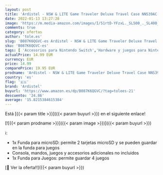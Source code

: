 ```yaml
---
layout: post
title: 'Ardistel - NSW & LITE Game Traveler Deluxe Travel Case NNS39AC Animal Crossing  Nintendo Switch '
date: 2022-01-13 13:27:28
image: 'https://m.media-amazon.com/images/I/51rtD-YFzxL._SL500_._SL400_.jpg'
comments: true
category: ofertas
author: 'tole.es'
slug: 'B087K6QGVC-es Ardistel - NSW & LITE Game Traveler Deluxe Travel Case...'
sku: 'B087K6QGVC-es'
tags: [ 'Accesorios para Nintendo Switch','Hardware y juegos para Nintendo Switch','Kits de accesorios para Nintendo Switch','Videojuegos','ardistel','nintendo', ]
actualPrice: 14.99 EUR
currency: EUR
price: 14.99
comparePrice: 19.95 EUR
prodname: 'Ardistel - NSW & LITE Game Traveler Deluxe Travel Case NNS39AC Animal Crossing  Nintendo Switch '
country: 'es'
flag: '🇪🇸'
brand: 'Ardistel'
buyurl: 'https://www.amazon.es/dp/B087K6QGVC/?tag=tolees-21'
descuento: '24.86'
average: '15.8215384615384'
---
```


Está [{{< param title >}}]({{< param buyurl >}}) en el siguiente enlace!

[![{{< param prodname >}}]({{< param image >}})]({{< param buyurl >}})

ℹ️:

- 1x Funda para microSD: permite 2 tarjetas microSD y se pueden guardar en la funda para juegos
- Consola, mandos, juegos y accesorios adicionales no incluidos
- 1x Funda para Juegos: permite guardar 4 juegos

[🛒 Ver la oferta!!]({{< param buyurl >}})
